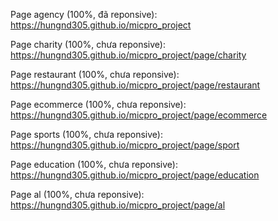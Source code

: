 Page agency (100%, đã reponsive): https://hungnd305.github.io/micpro_project

Page charity (100%, chưa reponsive): https://hungnd305.github.io/micpro_project/page/charity

Page restaurant (100%, chưa reponsive): https://hungnd305.github.io/micpro_project/page/restaurant

Page ecommerce (100%, chưa reponsive): https://hungnd305.github.io/micpro_project/page/ecommerce

Page sports (100%, chưa reponsive): https://hungnd305.github.io/micpro_project/page/sport

Page education (100%, chưa reponsive): https://hungnd305.github.io/micpro_project/page/education

Page al (100%, chưa reponsive): https://hungnd305.github.io/micpro_project/page/al






